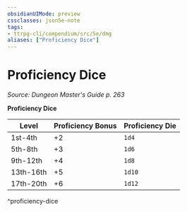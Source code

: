 ```yaml
---
obsidianUIMode: preview
cssclasses: json5e-note
tags:
- ttrpg-cli/compendium/src/5e/dmg
aliases: ["Proficiency Dice"]
---
```

# Proficiency Dice
*Source: Dungeon Master's Guide p. 263* 

**Proficiency Dice**

| Level | Proficiency Bonus | Proficiency Die |
|-------|-------------------|-----------------|
| 1st-4th | +2 | `1d4` |
| 5th-8th | +3 | `1d6` |
| 9th-12th | +4 | `1d8` |
| 13th-16th | +5 | `1d10` |
| 17th-20th | +6 | `1d12` |
^proficiency-dice